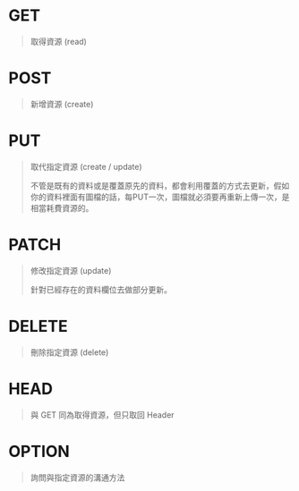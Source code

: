 # GET
> 取得資源 (read)

# POST
> 新增資源 (create)

# PUT
> 取代指定資源 (create / update)
> 
> 不管是既有的資料或是覆蓋原先的資料，都會利用覆蓋的方式去更新，假如你的資料裡面有圖檔的話，每PUT一次，圖檔就必須要再重新上傳一次，是相當耗費資源的。

# PATCH
> 修改指定資源 (update)
> 
> 針對已經存在的資料欄位去做部分更新。

# DELETE
> 刪除指定資源 (delete)

# HEAD
> 與 GET 同為取得資源，但只取回 Header

# OPTION
> 詢問與指定資源的溝通方法